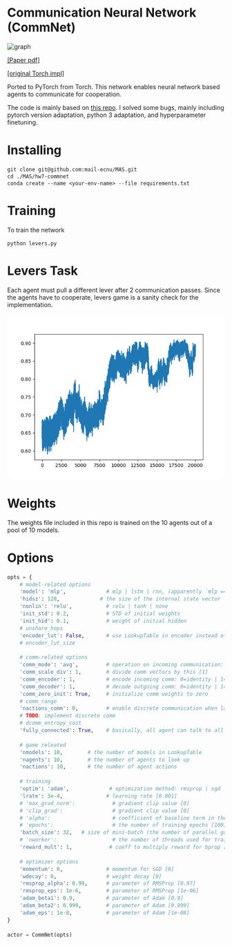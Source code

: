 # Communication Neural Network (CommNet)

![graph](https://cims.nyu.edu/~sainbar/commnet/model.png)

[[Paper pdf]](https://arxiv.org/pdf/1605.07736.pdf)

[[original Torch impl]](https://github.com/facebookresearch/CommNet/)


Ported to PyTorch from Torch. This network enables neural network based agents to communicate for cooperation.

The code is mainly based on [this repo](https://github.com/0b01/CommNet). 
I solved some bugs, mainly including pytorch version adaptation, python 3 adaptation, and hyperparameter finetuning.


# Installing

```
git clone git@github.com:mail-ecnu/MAS.git
cd ./MAS/hw7-commnet
conda create --name <your-env-name> --file requirements.txt
```

# Training

To train the network

```
python levers.py
```

# Levers Task

Each agent must pull a different lever after 2 communication passes. Since the agents have to cooperate, levers game is a sanity check for the implementation.

![accuracy](https://github.com/mail-ecnu/MAS/blob/2f878149aea22b0c9346eb70e031f45e756c0c77/hw7-commnet/acc.png)

# Weights

The weights file included in this repo is trained on the 10 agents out of a pool of 10 models.

# Options

```python
opts = {
    # model-related options
    'model': 'mlp',             # mlp | lstm | rnn, (apparently `mlp == rnn` ?)
    'hidsz': 128,             # the size of the internal state vector
    'nonlin': 'relu',           # relu | tanh | none
    'init_std': 0.2,            # STD of initial weights
    'init_hid': 0.1,            # weight of initial hidden
    # unshare_hops
    'encoder_lut': False,       # use LookupTable in encoder instead of Linear [False]
    # encoder_lut_size

    # comm-related options
    'comm_mode': 'avg',         # operation on incoming communication: avg | sum [avg]
    'comm_scale_div': 1,        # divide comm vectors by this [1]
    'comm_encoder': 1,          # encode incoming comm: 0=identity | 1=linear [0]
    'comm_decoder': 1,          # decode outgoing comm: 0=identity | 1=linear | 2=nonlin [1]
    'comm_zero_init': True,     # initialize comm weights to zero
    # comm_range
    'nactions_comm': 0,         # enable discrete communication when larger than 1 [1]
    # TODO: implement discrete comm
    # dcomm_entropy_cost
    'fully_connected': True,    # basically, all agent can talk to all agent

    # game releated
    'nmodels': 10,        # the number of models in LookupTable
    'nagents': 10,        # the number of agents to look up
    'nactions': 10,       # the number of agent actions

    # training
    'optim': 'adam',             # optimization method: rmsprop | sgd | adam [rmsprop]
    'lrate': 3e-4,              # learning rate [0.001]
    # 'max_grad_norm':            # gradient clip value [0]
    # 'clip_grad':                # gradient clip value [0]
    # 'alpha':                    # coefficient of baseline term in the cost function [0.03]
    # 'epochs':                   # the number of training epochs [100]
    'batch_size': 32,   # size of mini-batch (the number of parallel games) in each thread [16]
    # 'nworker':                  # the number of threads used for training [18]
    'reward_mult': 1,            # coeff to multiply reward for bprop [1]

    # optimizer options
    'momentum': 0,              # momentum for SGD [0]
    'wdecay': 0,                # weight decay [0]
    'rmsprop_alpha': 0.99,      # parameter of RMSProp [0.97]
    'rmsprop_eps': 1e-6,        # parameter of RMSProp [1e-06]
    'adam_beta1': 0.9,          # parameter of Adam [0.9]
    'adam_beta2': 0.999,        # parameter of Adam [0.999]
    'adam_eps': 1e-8,           # parameter of Adam [1e-08]
}

actor = CommNet(opts)
```

